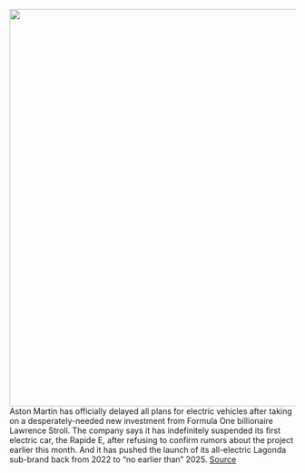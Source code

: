 <img src='https://cdn.vox-cdn.com/thumbor/lv1e3FV7i5lAxhLYtXEEQGy-tt4=/0x0:2040x1360/1200x800/filters:focal(857x517:1183x843)/cdn.vox-cdn.com/uploads/chorus_image/image/66226580/Rapide_E__7_.0.jpg' width='700px' /><br/>
Aston Martin has officially delayed all plans for electric vehicles after taking on a desperately-needed new investment from Formula One billionaire Lawrence Stroll. The company says it has indefinitely suspended its first electric car, the Rapide E, after refusing to confirm rumors about the project earlier this month. And it has pushed the launch of its all-electric Lagonda sub-brand back from 2022 to “no earlier than” 2025.
<a href='https://www.theverge.com/2020/1/31/21116675/aston-martin-electric-rapide-lagonda-delay-stroll-investment'> Source <a/>